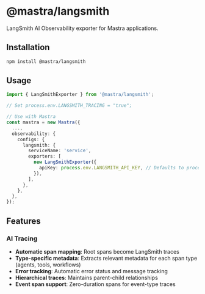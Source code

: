 # @mastra/langsmith

LangSmith AI Observability exporter for Mastra applications.

## Installation

```bash
npm install @mastra/langsmith
```

## Usage

```typescript
import { LangSmithExporter } from '@mastra/langsmith';

// Set process.env.LANGSMITH_TRACING = "true";

// Use with Mastra
const mastra = new Mastra({
  ...,
  observability: {
    configs: {
      langsmith: {
        serviceName: 'service',
        exporters: [
          new LangSmithExporter({
            apiKey: process.env.LANGSMITH_API_KEY, // Defaults to process.env.LANGSMITH_API_KEY
          }),
        ],
      },
    },
  },
});
```

## Features

### AI Tracing

- **Automatic span mapping**: Root spans become LangSmith traces
- **Type-specific metadata**: Extracts relevant metadata for each span type (agents, tools, workflows)
- **Error tracking**: Automatic error status and message tracking
- **Hierarchical traces**: Maintains parent-child relationships
- **Event span support**: Zero-duration spans for event-type traces
